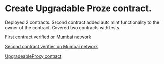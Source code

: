 # Create Upgradable Proze contract.

Deployed 2 contracts. Second contract added auto mint functionality to the owner of the contract. Covered two contracts with tests.

[First contract verified on Mumbai network](https://mumbai.polygonscan.com/address/0x8c3b3a14811d67fbc8eb836407131aec62556665#code)

[Second contract verified on Mumbai network](https://mumbai.polygonscan.com/address/0x8c3b3a14811d67fbc8eb836407131aec62556665#code)

[UpgradeableProxy contract](https://mumbai.polygonscan.com/address/0x38f6bb398b8742e0670382bf265b4f4843e84afa#code)
